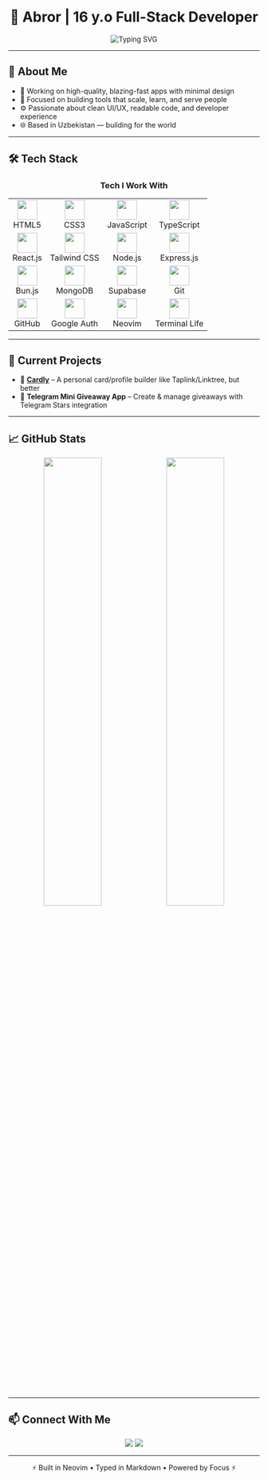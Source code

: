 <!-- README.md for developer2520 -->

<h1 align="center">🚀 Abror | 16 y.o Full-Stack Developer</h1>

<p align="center">
  <img src="https://readme-typing-svg.demolab.com?font=Fira+Code&size=22&pause=1000&color=00BFFF&center=true&vCenter=true&width=440&lines=Front-End+Developer;React%2C+TypeScript%2C+Tailwind+Enthusiast;Node%2C+Bun%2C+MongoDB+Fullstack;Clean+Code+%7C+Fast+UX+%7C+Terminal+Life" alt="Typing SVG" />
</p>

---

## 🧠 About Me

- 🔭 Working on high-quality, blazing-fast apps with minimal design
- 🧠 Focused on building tools that scale, learn, and serve people
- ⚙️ Passionate about clean UI/UX, readable code, and developer experience
- 🌐 Based in Uzbekistan — building for the world


---

## 🛠 Tech Stack

<h3 align="center">Tech I Work With</h3>

<table align="center" width="100%">
  <tr>
    <td align="center"><img src="https://skillicons.dev/icons?i=html" width="40" /><br/>HTML5</td>
    <td align="center"><img src="https://skillicons.dev/icons?i=css" width="40" /><br/>CSS3</td>
    <td align="center"><img src="https://skillicons.dev/icons?i=js" width="40" /><br/>JavaScript</td>
    <td align="center"><img src="https://skillicons.dev/icons?i=ts" width="40" /><br/>TypeScript</td>
  </tr>
  <tr>
    <td align="center"><img src="https://skillicons.dev/icons?i=react" width="40" /><br/>React.js</td>
    <td align="center"><img src="https://skillicons.dev/icons?i=tailwind" width="40" /><br/>Tailwind CSS</td>
    <td align="center"><img src="https://skillicons.dev/icons?i=nodejs" width="40" /><br/>Node.js</td>
    <td align="center"><img src="https://skillicons.dev/icons?i=express" width="40" /><br/>Express.js</td>
  </tr>
  <tr>
    <td align="center"><img src="https://skillicons.dev/icons?i=bun" width="40" /><br/>Bun.js</td>
    <td align="center"><img src="https://skillicons.dev/icons?i=mongodb" width="40" /><br/>MongoDB</td>
    <td align="center"><img src="https://skillicons.dev/icons?i=supabase" width="40" /><br/>Supabase</td>
    <td align="center"><img src="https://skillicons.dev/icons?i=git" width="40" /><br/>Git</td>
  </tr>
  <tr>
    <td align="center"><img src="https://skillicons.dev/icons?i=github" width="40" /><br/>GitHub</td>
    <td align="center"><img src="https://cdn.jsdelivr.net/gh/devicons/devicon/icons/google/google-original.svg" width="40" /><br/>Google Auth</td>
    <td align="center"><img src="https://cdn.jsdelivr.net/gh/devicons/devicon/icons/vim/vim-original.svg" width="40" /><br/>Neovim</td>
    <td align="center"><img src="https://img.icons8.com/ios-filled/50/000000/terminal.png" width="40" /><br/>Terminal Life</td>
  </tr>
</table>

---

## 🚀 Current Projects

- 🧩 **[Cardly](https://github.com/developer2520/cardly)** – A personal card/profile builder like Taplink/Linktree, but better  
- 🎁 **Telegram Mini Giveaway App** – Create & manage giveaways with Telegram Stars integration  



---

## 📈 GitHub Stats

<p align="center">
  <img src="https://github-readme-stats.vercel.app/api?username=developer2520&show_icons=true&hide_title=true&hide_border=true&theme=radical" width="48%" />
  <img src="https://github-readme-streak-stats.herokuapp.com?user=developer2520&theme=radical&hide_border=true" width="48%" />
</p>

---

## 📫 Connect With Me

<p align="center">
  <a href="https://t.me/abboskhonov"><img src="https://img.shields.io/badge/Telegram-%231DA1F2.svg?style=for-the-badge&logo=telegram&logoColor=white" /></a>
  <a href="https://github.com/developer2520"><img src="https://img.shields.io/badge/GitHub-%23181717.svg?style=for-the-badge&logo=github&logoColor=white" /></a>
</p>

---

<p align="center">
  ⚡️ Built in Neovim • Typed in Markdown • Powered by Focus ⚡️
</p>
